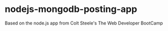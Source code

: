 # nodejs-mongodb-posting-app
Based on the node.js app from Colt Steele's The Web Developer BootCamp
